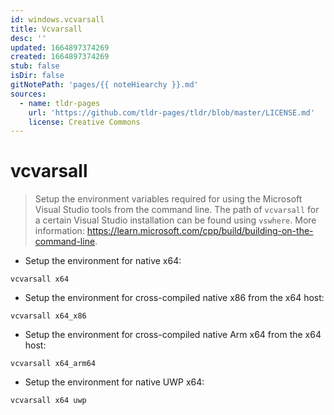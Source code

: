 ```yaml
---
id: windows.vcvarsall
title: Vcvarsall
desc: ''
updated: 1664897374269
created: 1664897374269
stub: false
isDir: false
gitNotePath: 'pages/{{ noteHiearchy }}.md'
sources:
  - name: tldr-pages
    url: 'https://github.com/tldr-pages/tldr/blob/master/LICENSE.md'
    license: Creative Commons
---
```

# vcvarsall

> Setup the environment variables required for using the Microsoft Visual Studio tools from the command line.
> The path of `vcvarsall` for a certain Visual Studio installation can be found using `vswhere`.
> More information: <https://learn.microsoft.com/cpp/build/building-on-the-command-line>.

- Setup the environment for native x64:

`vcvarsall x64`

- Setup the environment for cross-compiled native x86 from the x64 host:

`vcvarsall x64_x86`

- Setup the environment for cross-compiled native Arm x64 from the x64 host:

`vcvarsall x64_arm64`

- Setup the environment for native UWP x64:

`vcvarsall x64 uwp`

